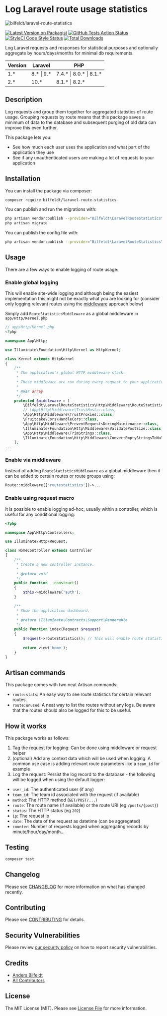 # Log Laravel route usage statistics

![bilfeldt/laravel-route-statistics](art/banner.png)

[![Latest Version on Packagist](https://img.shields.io/packagist/v/bilfeldt/laravel-route-statistics.svg?style=flat-square)](https://packagist.org/packages/bilfeldt/laravel-route-statistics)
[![GitHub Tests Action Status](https://img.shields.io/github/actions/workflow/status/bilfeldt/laravel-route-statistics/run-tests.yml)](https://github.com/bilfeldt/laravel-route-statistics/actions?query=workflow%3Arun-tests+branch%3Amaster)
[![StyleCI Code Style Status](https://github.styleci.io/repos/359116376/shield)](https://github.styleci.io/repos/359116376/shield)
[![Total Downloads](https://img.shields.io/packagist/dt/bilfeldt/laravel-route-statistics.svg?style=flat-square)](https://packagist.org/packages/bilfeldt/laravel-route-statistics)

Log Laravel requests and responses for statistical purposes and optionally aggregate by hours/days/months for minimal db requirements.

| Version | Laravel     | PHP                     |
|---------|-------------|-------------------------|
| 1.*     | 8.* \| 9.*  | 7.4.* \| 8.0.* \| 8.1.* |
| 2.*     | 10.*        | 8.1.* \| 8.2.*          |

## Description

Log requests and group them together for aggregated statistics of route usage. Grouping requests by route means that this package saves a minimum of data to the database and subsequent purging of old data can improve this even further.

This package lets you:

- See how much each user uses the application and what part of the application they use
- See if any unauthenticated users are making a lot of requests to your application


## Installation

You can install the package via composer:

```bash
composer require bilfeldt/laravel-route-statistics
```

You can publish and run the migrations with:

```bash
php artisan vendor:publish --provider="Bilfeldt\LaravelRouteStatistics\LaravelRouteStatisticsServiceProvider" --tag="migrations"
php artisan migrate
```

You can publish the config file with:
```bash
php artisan vendor:publish --provider="Bilfeldt\LaravelRouteStatistics\LaravelRouteStatisticsServiceProvider" --tag="config"
```

## Usage

There are a few ways to enable logging of route usage:

### Enable global logging

This will enable site-wide logging and although being the easiest implementation this might not be exactly what you are looking for (consider only logging relevant routes using the [middleware](#enable-via-middleware) approach below)

Simply add `RouteStatisticsMiddleware` as a global middleware in `app/Http/Kernel.php`

```php
// app/Http/Kernel.php
<?php

namespace App\Http;

use Illuminate\Foundation\Http\Kernel as HttpKernel;

class Kernel extends HttpKernel
{
    /**
     * The application's global HTTP middleware stack.
     *
     * These middleware are run during every request to your application.
     *
     * @var array
     */
    protected $middleware = [
        \Bilfeldt\LaravelRouteStatistics\Http\Middleware\RouteStatisticsMiddleware::class, // <-- Added
        // \App\Http\Middleware\TrustHosts::class,
        \App\Http\Middleware\TrustProxies::class,
        \Fruitcake\Cors\HandleCors::class,
        \App\Http\Middleware\PreventRequestsDuringMaintenance::class,
        \Illuminate\Foundation\Http\Middleware\ValidatePostSize::class,
        \App\Http\Middleware\TrimStrings::class,
        \Illuminate\Foundation\Http\Middleware\ConvertEmptyStringsToNull::class,
    ];
...
```

### Enable via middleware

Instead of adding `RouteStatisticsMiddleware` as a global middleware then it can be added to certain routes or route groups using:

```php
Route::middleware(['routestatistics'])->...
```

### Enable using request macro

It is possible to enable logging ad-hoc, usually within a controller, which is useful for any conditional logging:

```php
<?php

namespace App\Http\Controllers;

use Illuminate\Http\Request;

class HomeController extends Controller
{
    /**
     * Create a new controller instance.
     *
     * @return void
     */
    public function __construct()
    {
        $this->middleware('auth');
    }

    /**
     * Show the application dashboard.
     *
     * @return \Illuminate\Contracts\Support\Renderable
     */
    public function index(Request $request)
    {
        $request->routeStatistics(); // This will enable route statistics logging
    
        return view('home');
    }
}
```

## Artisan commands

This package comes with two neat Artisan commands:

- `route:stats`: An easy way to see route statistics for certain relevant routes.
- `route:unused`: A neat way to list the routes without any logs. Be aware that the routes should also be logged for this to be useful.

## How it works

This package works as follows:
1. Tag the request for logging: Can be done using middleware or request helper
2. (optional) Add any context data which will be used when logging: A common use case is adding relevant route parameters like a `team_id` for example
3. Log the request: Persist the log record to the database - the following will be logged when using the default logger:
  - `user_id`: The authenticated user (if any)
  - `team_id`: The team id associated with the request (if available)
  - `method`: The HTTP method (`GET/POST/...`)
  - `route`: The route name (if available) or the route URI (eg `/posts/{post}`)
  - `status`: The HTTP status (eg `202`)
  - `ip`: The request ip
  - `date`: The date of the request as datetime (can be aggregated)
  - `counter`: Number of requests logged when aggregating records by minute/hour/day/month...

## Testing

```bash
composer test
```

## Changelog

Please see [CHANGELOG](CHANGELOG.md) for more information on what has changed recently.

## Contributing

Please see [CONTRIBUTING](.github/CONTRIBUTING.md) for details.

## Security Vulnerabilities

Please review [our security policy](../../security/policy) on how to report security vulnerabilities.

## Credits

- [Anders Bilfeldt](https://github.com/bilfeldt)
- [All Contributors](../../contributors)

## License

The MIT License (MIT). Please see [License File](LICENSE.md) for more information.
